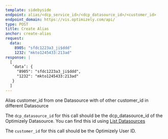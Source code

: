 ```yaml
---
template: sidebyside
endpoint: alias/<dcp_service_id>/<dcp_datasource_id>/<customer_id>
endpoint_domain: https://vis.optimizely.com/api/
type: POST
title: Create Alias
anchor: create-alias
request:
  data:
    8905: "sfdc1223a3_ji$ddd"
    1232: "mkto1245433:213ad"
response: |
  [
   ‘data’: {
     "8905": "sfdc1223a3_ji$ddd",
     "1232": "mkto1245433:213ad"
   }
  ]
---
```


Alias customer_id from one Datasource with of other customer_id in different Datasource


<div class="lego-attention lego-attention--warning push--bottom">

The `dcp_datasource_id` for this call should be the dcp_datasource_id of the Optimizely Datasource. You can find this id using [List Datasources](/rest/customer_profiles/#list-dcpservice-datasources)

The `customer_id` for this call should be the Optimizely User ID.

</div>
